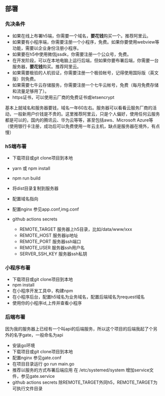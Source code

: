 ## 部署

### 先决条件
- 如果在线上布署h5端，你需要一个域名，**要花钱**购买一个。推荐阿里云。
- 如果要有小程序端，你需要注册一个小程序，免费。如果你要使用webview等功能，需要以企业身份注册小程序。
- 如果要在h5中使用微信jssdk，你需要注册一个公众号，免费。
- 在开发阶段，可以在本地电脑上运行后端，但如果你要布署后端，你需要一台服务器，**要花钱**购买。推荐阿里云。
- 如果需要极验的人机验证，你需要注册一个极验帐号，记得使用国际版（英文版）则免费。
- 如果需要七牛云存储服务，你需要注册一个七牛云帐号，免费（每月免费存储和流量足够用了）。
- https证书，可以使用云厂商的免费证书或letsencrypt

基本上就域名和服务器要钱，域名一年60左右。服务器可以看看云服务厂商的活动，一般新用户价钱是不贵的。这里推荐阿里云，只是个人偏好，使用任何云服务都是可以的，国内的腾讯云、华为云等等，甚至包括aws、Microsoft Azure等（使用银行卡注册，成功后可以免费使用一年云主机，缺点是服务器在境外，有点慢）

### h5端布署
- 下载项目或git clone项目到本地
- yarn 或 npm install
- npm run build
- 将dist目录复制到服务器
- 配置域名指向

- 配置nginx
    参见app.conf,img.conf

- github actions secrets

    - REMOTE_TARGET 服务器上h5目录，比如/data/www/xxx
    - REMOTE_HOST 服务器ip地址
    - REMOTE_PORT 服务器ssh端口
    - REMOTE_USER 服务器ssh用户名
    - SERVER_SSH_KEY 服务器ssh私钥

### 小程序布署
- 下载项目或git clone项目到本地
- npm install
- 在小程序开发工具中，构建npm
- 在小程序后台，配置h5域名为业务域名，配置后端域名为request域名
- 使用你的小程序id,上传并查看小程序

### 后端布署 
因为我的服务器上已经有一个叫api的后端服务，所以这个项目的后端我起了个另外的名字gate，一般命名为api
- 安装go环境
- 下载项目或git clone项目到本地
- 配置nginx
    参见gate.conf
- 在项目目录运行 go run main.go
- 推荐以服务的方式布署后端应用
    在 /etc/systemed/system 增加service文件，参见gate.service
- github actions secrets
    除REMOTE_TARGET外同h5，REMOTE_TARGET为可执行文件目录
